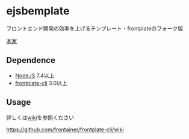 # ejsbemplate

フロントエンド開発の効率を上げるテンプレート・frontplateのフォーク版

[本家](https://github.com/frontainer/frontplate/)

## Dependence

* [NodeJS](https://nodejs.org/) 7.4以上
* [frontplate-cli](https://www.npmjs.com/package/frontplate-cli) 3.0以上

## Usage

詳しくは[wiki](https://github.com/frontainer/frontplate-cli/wiki)を参照ください

https://github.com/frontainer/frontplate-cli/wiki
